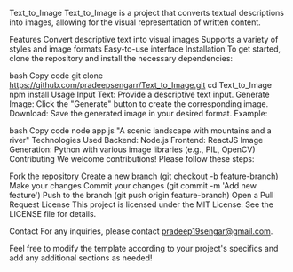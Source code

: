 Text_to_Image
Text_to_Image is a project that converts textual descriptions into images, allowing for the visual representation of written content.

Features
Convert descriptive text into visual images
Supports a variety of styles and image formats
Easy-to-use interface
Installation
To get started, clone the repository and install the necessary dependencies:

bash
Copy code
git clone https://github.com/pradeepsengarr/Text_to_Image.git
cd Text_to_Image
npm install
Usage
Input Text: Provide a descriptive text input.
Generate Image: Click the "Generate" button to create the corresponding image.
Download: Save the generated image in your desired format.
Example:

bash
Copy code
node app.js "A scenic landscape with mountains and a river"
Technologies Used
Backend: Node.js
Frontend: ReactJS
Image Generation: Python with various image libraries (e.g., PIL, OpenCV)
Contributing
We welcome contributions! Please follow these steps:

Fork the repository
Create a new branch (git checkout -b feature-branch)
Make your changes
Commit your changes (git commit -m 'Add new feature')
Push to the branch (git push origin feature-branch)
Open a Pull Request
License
This project is licensed under the MIT License. See the LICENSE file for details.

Contact
For any inquiries, please contact pradeep19sengar@gmail.com.

Feel free to modify the template according to your project's specifics and add any additional sections as needed!
